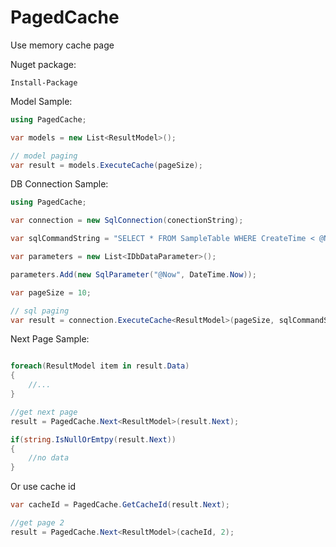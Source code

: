 # PagedCache

Use memory cache page

Nuget package:
```
Install-Package 
```

Model Sample:
```cs
using PagedCache;

var models = new List<ResultModel>();

// model paging
var result = models.ExecuteCache(pageSize);

```

DB Connection Sample:
```cs
using PagedCache;

var connection = new SqlConnection(conectionString);

var sqlCommandString = "SELECT * FROM SampleTable WHERE CreateTime < @Now ";

var parameters = new List<IDbDataParameter>();

parameters.Add(new SqlParameter("@Now", DateTime.Now));

var pageSize = 10;

// sql paging
var result = connection.ExecuteCache<ResultModel>(pageSize, sqlCommandStirng, parameters.ToArray());

```

Next Page Sample:
```cs

foreach(ResultModel item in result.Data)
{
    //...
}

//get next page
result = PagedCache.Next<ResultModel>(result.Next);

if(string.IsNullOrEmtpy(result.Next))
{
    //no data
}
```

Or use cache id
```cs
var cacheId = PagedCache.GetCacheId(result.Next);

//get page 2
result = PagedCache.Next<ResultModel>(cacheId, 2);
```
